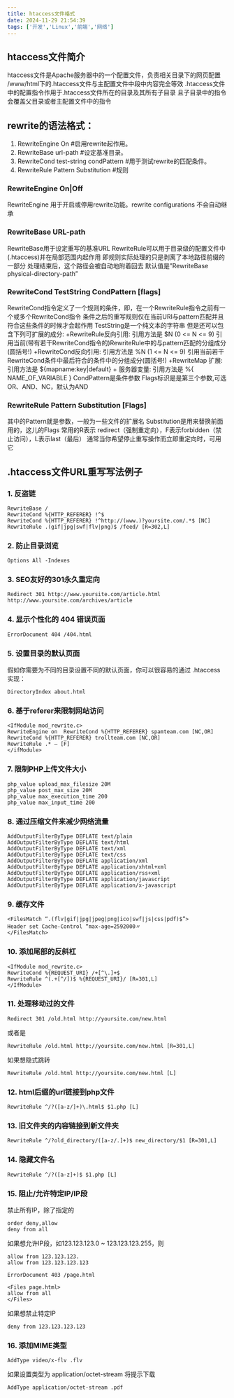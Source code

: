 ```yaml
---
title: htaccess文件格式
date: 2024-11-29 21:54:39
tags: ['开发','Linux','前端','网络']
---
```


## htaccess文件简介
htaccess文件是Apache服务器中的一个配置文件，负责相关目录下的网页配置
/www/html下的.htaccess文件与主配置文件中段中内容完全等效
.htaccess文件中的配置指令作用于.htaccess文件所在的目录及其所有子目录
且子目录中的指令会覆盖父目录或者主配置文件中的指令

## rewrite的语法格式：
1. RewriteEngine On #启用rewrite起作用。
2. RewriteBase url-path #设定基准目录。
3. RewriteCond test-string condPattern #用于测试rewrite的匹配条件。
4. RewriteRule Pattern Substitution #规则

### RewriteEngine On|Off
RewriteEngine 用于开启或停用rewrite功能。rewrite configurations 不会自动继承

### RewriteBase URL-path
RewriteBase用于设定重写的基准URL
RewriteRule可以用于目录级的配置文件中 (.htaccess)并在局部范围内起作用
即规则实际处理的只是剥离了本地路径前缀的一部分
处理结束后，这个路径会被自动地附着回去
默认值是”RewriteBase physical-directory-path”

### RewriteCond TestString CondPattern [flags]
RewriteCond指令定义了一个规则的条件，即，在一个RewriteRule指令之前有一个或多个RewriteCond指令
条件之后的重写规则仅在当前URI与pattern匹配并且符合这些条件的时候才会起作用
TestString是一个纯文本的字符串
但是还可以包含下列可扩展的成分:
+RewriteRule反向引用: 引用方法是 $N (0 <= N <= 9) 引用当前(带有若干RewriteCond指令的)RewriteRule中的与pattern匹配的分组成分(圆括号!)
+RewriteCond反向引用: 引用方法是 %N (1 <= N <= 9) 引用当前若干RewriteCond条件中最后符合的条件中的分组成分(圆括号!)
+RewriteMap 扩展: 引用方法是 ${mapname:key|default} + 服务器变量: 引用方法是 %{ NAME_OF_VARIABLE } CondPattern是条件参数
Flags标识是是第三个参数,可选OR、AND、NC，默认为AND

### RewriteRule Pattern Substitution [Flags]
其中的Pattern就是参数，一般为一些文件的扩展名
Substitution是用来替换前面用的，这儿的Flags
常用的R表示 redirect（强制重定向），F表示forbidden（禁止访问），L表示last（最后）
通常当你希望停止重写操作而立即重定向时，可用它


## .htaccess文件URL重写写法例子

### 1. 反盗链
```htaccess
RewriteBase /
RewriteCond %{HTTP_REFERER} !^$
RewriteCond %{HTTP_REFERER} !^http://(www.)?yoursite.com/.*$ [NC]
RewriteRule .(gif|jpg|swf|flv|png)$ /feed/ [R=302,L]
```

### 2. 防止目录浏览
```htaccess
Options All -Indexes
```

### 3. SEO友好的301永久重定向
```htaccess
Redirect 301 http://www.yoursite.com/article.html http://www.yoursite.com/archives/article
```

### 4. 显示个性化的 404 错误页面
```htaccess
ErrorDocument 404 /404.html
```

### 5. 设置目录的默认页面
假如你需要为不同的目录设置不同的默认页面，你可以很容易的通过 .htaccess 实现：
```htaccess
DirectoryIndex about.html
```

### 6. 基于referer来限制网站访问
```htaccess
<IfModule mod_rewrite.c>
RewriteEngine on  RewriteCond %{HTTP_REFERER} spamteam.com [NC,OR]
RewriteCond %{HTTP_REFERER} trollteam.com [NC,OR]
RewriteRule .* – [F]
</ifModule>
```

### 7. 限制PHP上传文件大小
```htaccess
php_value upload_max_filesize 20M
php_value post_max_size 20M
php_value max_execution_time 200
php_value max_input_time 200
```

### 8. 通过压缩文件来减少网络流量
```htaccess
AddOutputFilterByType DEFLATE text/plain
AddOutputFilterByType DEFLATE text/html
AddOutputFilterByType DEFLATE text/xml
AddOutputFilterByType DEFLATE text/css
AddOutputFilterByType DEFLATE application/xml
AddOutputFilterByType DEFLATE application/xhtml+xml
AddOutputFilterByType DEFLATE application/rss+xml
AddOutputFilterByType DEFLATE application/javascript
AddOutputFilterByType DEFLATE application/x-javascript
```

### 9. 缓存文件
```htaccess
<FilesMatch “.(flv|gif|jpg|jpeg|png|ico|swf|js|css|pdf)$”>
Header set Cache-Control “max-age=2592000〃
</FilesMatch>
```

### 10. 添加尾部的反斜杠
```htaccess
<IfModule mod_rewrite.c>
RewriteCond %{REQUEST_URI} /+[^\.]+$
RewriteRule ^(.+[^/])$ %{REQUEST_URI}/ [R=301,L]
</IfModule>
```

### 11. 处理移动过的文件
```htaccess
Redirect 301 /old.html http://yoursite.com/new.html
```

或者是
```htaccess
RewriteRule /old.html http://yoursite.com/new.html [R=301,L]
```

如果想隐式跳转
```htaccess
RewriteRule /old.html http://yoursite.com/new.html [L]
```

### 12. html后缀的url链接到php文件
```htaccess
RewriteRule ^/?([a-z/]+)\.html$ $1.php [L]
```

### 13. 旧文件夹的内容链接到新文件夹
```htaccess
RewriteRule ^/?old_directory/([a-z/.]+)$ new_directory/$1 [R=301,L]
```

### 14. 隐藏文件名
```htaccess
RewriteRule ^/?([a-z]+)$ $1.php [L]
```

### 15. 阻止/允许特定IP/IP段
禁止所有IP，除了指定的
```htaccess
order deny,allow
deny from all
```

如果想允许IP段，如123.123.123.0 ~ 123.123.123.255，则
```htaccess
allow from 123.123.123.
allow from 123.123.123.123

ErrorDocument 403 /page.html

<Files page.html>
allow from all
</Files>
```

如果想禁止特定IP
```htaccess
deny from 123.123.123.123
```

### 16. 添加MIME类型
```htaccess
AddType video/x-flv .flv
```

如果设置类型为 application/octet-stream 将提示下载
```htaccess
AddType application/octet-stream .pdf
```